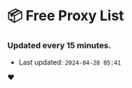 # :package: Free Proxy List
### Updated every 15 minutes.

- Last updated: `2024-04-28 05:41`

:heart:
